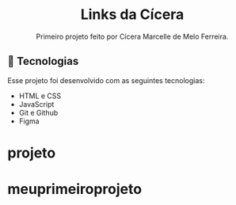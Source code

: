 <h1 align="center"> Links da Cícera </h1>

<p align="center">
Primeiro projeto feito por Cícera Marcelle de Melo Ferreira. <br/>
</p>

## 🚀 Tecnologias

Esse projeto foi desenvolvido com as seguintes tecnologias:

- HTML e CSS
- JavaScript
- Git e Github
- Figma

# projeto
# meuprimeiroprojeto
